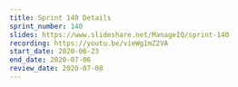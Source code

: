 ```yaml
---
title: Sprint 140 Details
sprint_number: 140
slides: https://www.slideshare.net/ManageIQ/sprint-140
recording: https://youtu.be/vieWg1mZ2VA
start_date: 2020-06-23
end_date: 2020-07-06
review_date: 2020-07-08
---
```


